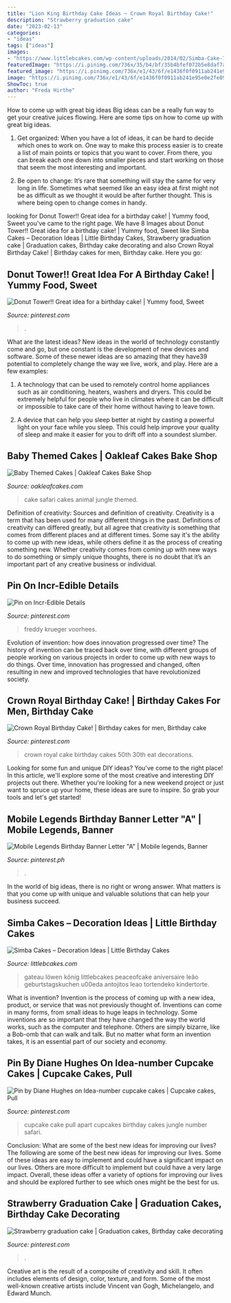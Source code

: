 ```yaml
---
title: "Lion King Birthday Cake Ideas ~ Crown Royal Birthday Cake!"
description: "Strawberry graduation cake"
date: "2023-02-13"
categories:
- "ideas"
tags: ["ideas"]
images:
- "https://www.littlebcakes.com/wp-content/uploads/2014/02/Simba-Cake-768x1024.jpg"
featuredImage: "https://i.pinimg.com/736x/35/b4/bf/35b4bfef072b5e8daf7a767575b49ebf--crown-royal-eat-cake.jpg"
featured_image: "https://i.pinimg.com/736x/e1/43/6f/e1436f0f0911ab241e95e0e2fe09caa6.jpg"
image: "https://i.pinimg.com/736x/e1/43/6f/e1436f0f0911ab241e95e0e2fe09caa6.jpg"
ShowToc: true
author: "Freda Hirthe"
---
```



How to come up with great big ideas
Big ideas can be a really fun way to get your creative juices flowing. Here are some tips on how to come up with great big ideas. 
1. Get organized: When you have a lot of ideas, it can be hard to decide which ones to work on. One way to make this process easier is to create a list of main points or topics that you want to cover. From there, you can break each one down into smaller pieces and start working on those that seem the most interesting and important. 

2. Be open to change: It’s rare that something will stay the same for very long in life. Sometimes what seemed like an easy idea at first might not be as difficult as we thought it would be after further thought. This is where being open to change comes in handy.

	

		
looking for Donut Tower!! Great idea for a birthday cake! | Yummy food, Sweet you've came to the right page. We have 8 Images about Donut Tower!! Great idea for a birthday cake! | Yummy food, Sweet like Simba Cakes – Decoration Ideas | Little Birthday Cakes, Strawberry graduation cake | Graduation cakes, Birthday cake decorating and also Crown Royal Birthday Cake! | Birthday cakes for men, Birthday cake. Here you go:
		
    
## Donut Tower!! Great Idea For A Birthday Cake! | Yummy Food, Sweet

<img loading=lazy src="https://i.pinimg.com/736x/07/9f/04/079f04bbcaa48d490052631008a050fc--donut-tower-towers.jpg" onerror="this.onerror=null;this.src='https://tse4.mm.bing.net/th?id=OIP.kgFF010j9Ubbnx7CgLRP_QHaJ3&amp;pid=15.1';" alt="Donut Tower!! Great idea for a birthday cake! | Yummy food, Sweet">

_Source: pinterest.com_

>. 

	

What are the latest ideas?
New ideas in the world of technology constantly come and go, but one constant is the development of new devices and software. Some of these newer ideas are so amazing that they have39 potential to completely change the way we live, work, and play. Here are a few examples:
1. A technology that can be used to remotely control home appliances such as air conditioning, heaters, washers and dryers. This could be extremely helpful for people who live in climates where it can be difficult or impossible to take care of their home without having to leave town.

2. A device that can help you sleep better at night by casting a powerful light on your face while you sleep. This could help improve your quality of sleep and make it easier for you to drift off into a soundest slumber.


    
## Baby Themed Cakes | Oakleaf Cakes Bake Shop

<img loading=lazy src="https://farm5.staticflickr.com/4764/26159855128_c30f4ba54f_b.jpg" onerror="this.onerror=null;this.src='https://tse3.mm.bing.net/th?id=OIP.rc11nvwqhBDzDI31D7SAhQHaLG&amp;pid=15.1';" alt="Baby Themed Cakes | Oakleaf Cakes Bake Shop">

_Source: oakleafcakes.com_

>cake safari cakes animal jungle themed. 

	

Definition of creativity: Sources and definition of creativity.
Creativity is a term that has been used for many different things in the past. Definitions of creativity can differed greatly, but all agree that creativity is something that comes from different places and at different times. Some say it's the ability to come up with new ideas, while others define it as the process of creating something new. Whether creativity comes from coming up with new ways to do something or simply unique thoughts, there is no doubt that it’s an important part of any creative business or individual.

    
## Pin On Incr-Edible Details

<img loading=lazy src="https://i.pinimg.com/736x/81/7c/5a/817c5ae9dabca4092fbcff31d618d1cc.jpg" onerror="this.onerror=null;this.src='https://tse1.mm.bing.net/th?id=OIP.J4bKH5ITV4kCgdg_X2iyFgHaJ3&amp;pid=15.1';" alt="Pin on Incr-Edible Details">

_Source: pinterest.com_

>freddy krueger voorhees. 

	

Evolution of invention: how does innovation progressed over time?
The history of invention can be traced back over time, with different groups of people working on various projects in order to come up with new ways to do things. Over time, innovation has progressed and changed, often resulting in new and improved technologies that have revolutionized society.

    
## Crown Royal Birthday Cake! | Birthday Cakes For Men, Birthday Cake

<img loading=lazy src="https://i.pinimg.com/736x/35/b4/bf/35b4bfef072b5e8daf7a767575b49ebf--crown-royal-eat-cake.jpg" onerror="this.onerror=null;this.src='https://tse4.mm.bing.net/th?id=OIP.BrVzO291-dwlRzzgdMCeeQHaJ7&amp;pid=15.1';" alt="Crown Royal Birthday Cake! | Birthday cakes for men, Birthday cake">

_Source: pinterest.com_

>crown royal cake birthday cakes 50th 30th eat decorations. 

	

Looking for some fun and unique DIY ideas? You've come to the right place! In this article, we'll explore some of the most creative and interesting DIY projects out there. Whether you're looking for a new weekend project or just want to spruce up your home, these ideas are sure to inspire. So grab your tools and let's get started!

    
## Mobile Legends Birthday Banner Letter &quot;A&quot; | Mobile Legends, Banner

<img loading=lazy src="https://i.pinimg.com/736x/e1/43/6f/e1436f0f0911ab241e95e0e2fe09caa6.jpg" onerror="this.onerror=null;this.src='https://tse1.mm.bing.net/th?id=OIP.cBBGIeLfBqUnvd4mfXLs9gAAAA&amp;pid=15.1';" alt="Mobile Legends Birthday Banner Letter &quot;A&quot; | Mobile legends, Banner">

_Source: pinterest.ph_

>. 

	

In the world of big ideas, there is no right or wrong answer. What matters is that you come up with unique and valuable solutions that can help your business succeed.

    
## Simba Cakes – Decoration Ideas | Little Birthday Cakes

<img loading=lazy src="https://www.littlebcakes.com/wp-content/uploads/2014/02/Simba-Cake-768x1024.jpg" onerror="this.onerror=null;this.src='https://tse2.mm.bing.net/th?id=OIP.FF8AJhIMF0ZCIcTrEP5dogHaJ4&amp;pid=15.1';" alt="Simba Cakes – Decoration Ideas | Little Birthday Cakes">

_Source: littlebcakes.com_

>gateau löwen könig littlebcakes peaceofcake aniversaire leão geburtstagskuchen u00eda antojitos leao tortendeko kindertorte. 

	

What is invention?
Invention is the process of coming up with a new idea, product, or service that was not previously thought of. Inventions can come in many forms, from small ideas to huge leaps in technology. Some inventions are so important that they have changed the way the world works, such as the computer and telephone. Others are simply bizarre, like a Bob-omb that can walk and talk. But no matter what form an invention takes, it is an essential part of our society and economy.

    
## Pin By Diane Hughes On Idea-number Cupcake Cakes | Cupcake Cakes, Pull

<img loading=lazy src="https://i.pinimg.com/736x/01/e9/c1/01e9c1cc3872951e56ba40054d72c0a9.jpg" onerror="this.onerror=null;this.src='https://tse4.mm.bing.net/th?id=OIP.gZjERF8kb24lfJALIrjh3wHaK9&amp;pid=15.1';" alt="Pin by Diane Hughes on Idea-number cupcake cakes | Cupcake cakes, Pull">

_Source: pinterest.com_

>cupcake cake pull apart cupcakes birthday cakes jungle number safari. 

	

Conclusion: What are some of the best new ideas for improving our lives?
The following are some of the best new ideas for improving our lives. Some of these ideas are easy to implement and could have a significant impact on our lives. Others are more difficult to implement but could have a very large impact. Overall, these ideas offer a variety of options for improving our lives and should be explored further to see which ones might be the best for us.

    
## Strawberry Graduation Cake | Graduation Cakes, Birthday Cake Decorating

<img loading=lazy src="https://i.pinimg.com/736x/33/c8/4a/33c84aa3f0456e7f9e90fa15095f7a67.jpg" onerror="this.onerror=null;this.src='https://tse2.mm.bing.net/th?id=OIP.EO7IybXkVoDnsDWbLEBY7gHaKH&amp;pid=15.1';" alt="Strawberry graduation cake | Graduation cakes, Birthday cake decorating">

_Source: pinterest.com_

>. 

	

Creative art is the result of a composite of creativity and skill. It often includes elements of design, color, texture, and form. Some of the most well-known creative artists include Vincent van Gogh, Michelangelo, and Edward Munch.


